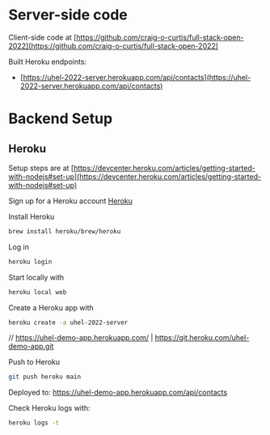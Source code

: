 # Server-side code

Client-side code at [https://github.com/craig-o-curtis/full-stack-open-2022](https://github.com/craig-o-curtis/full-stack-open-2022)

Built Heroku endpoints:

- [https://uhel-2022-server.herokuapp.com/api/contacts](https://uhel-2022-server.herokuapp.com/api/contacts)

# Backend Setup

## Heroku

Setup steps are at [https://devcenter.heroku.com/articles/getting-started-with-nodejs#set-up](https://devcenter.heroku.com/articles/getting-started-with-nodejs#set-up)

Sign up for a Heroku account [Heroku](https://devcenter.heroku.com/)

Install Heroku

```bash
brew install heroku/brew/heroku
```

Log in

```bash
heroku login
```

Start locally with

```bash
heroku local web
```

Create a Heroku app with

```bash
heroku create -a uhel-2022-server
```

// https://uhel-demo-app.herokuapp.com/ | https://git.heroku.com/uhel-demo-app.git

Push to Heroku

```bash
git push heroku main
```

Deployed to:
https://uhel-demo-app.herokuapp.com/api/contacts

Check Heroku logs with:

```bash
heroku logs -t
```
